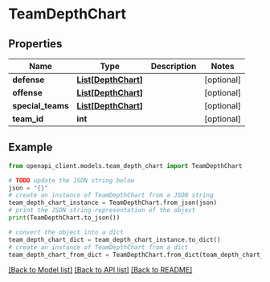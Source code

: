 # TeamDepthChart


## Properties

Name | Type | Description | Notes
------------ | ------------- | ------------- | -------------
**defense** | [**List[DepthChart]**](DepthChart.md) |  | [optional] 
**offense** | [**List[DepthChart]**](DepthChart.md) |  | [optional] 
**special_teams** | [**List[DepthChart]**](DepthChart.md) |  | [optional] 
**team_id** | **int** |  | [optional] 

## Example

```python
from openapi_client.models.team_depth_chart import TeamDepthChart

# TODO update the JSON string below
json = "{}"
# create an instance of TeamDepthChart from a JSON string
team_depth_chart_instance = TeamDepthChart.from_json(json)
# print the JSON string representation of the object
print(TeamDepthChart.to_json())

# convert the object into a dict
team_depth_chart_dict = team_depth_chart_instance.to_dict()
# create an instance of TeamDepthChart from a dict
team_depth_chart_from_dict = TeamDepthChart.from_dict(team_depth_chart_dict)
```
[[Back to Model list]](../README.md#documentation-for-models) [[Back to API list]](../README.md#documentation-for-api-endpoints) [[Back to README]](../README.md)



